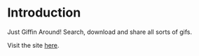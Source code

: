 # Introduction

Just Giffin Around!
Search, download and share all sorts of gifs.

Visit the site [here](https://giffin.netlify.app/).
